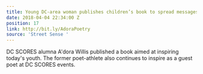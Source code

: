 ```yaml
---
title: Young DC-area woman publishes children’s book to spread messages of positivity
date: 2018-04-04 22:34:00 Z
position: 17
link: http://bit.ly/AdoraPoetry
source: 'Street Sense '
---
```


DC SCORES alumna A'dora Willis published a book aimed at inspiring today's youth. The former poet-athlete also continues to inspire as a guest poet at DC SCORES events. 